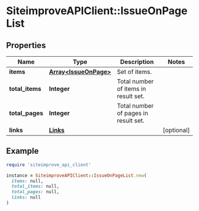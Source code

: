 # SiteimproveAPIClient::IssueOnPageList

## Properties

| Name | Type | Description | Notes |
| ---- | ---- | ----------- | ----- |
| **items** | [**Array&lt;IssueOnPage&gt;**](IssueOnPage.md) | Set of items. |  |
| **total_items** | **Integer** | Total number of items in result set. |  |
| **total_pages** | **Integer** | Total number of pages in result set. |  |
| **links** | [**Links**](Links.md) |  | [optional] |

## Example

```ruby
require 'siteimprove_api_client'

instance = SiteimproveAPIClient::IssueOnPageList.new(
  items: null,
  total_items: null,
  total_pages: null,
  links: null
)
```

